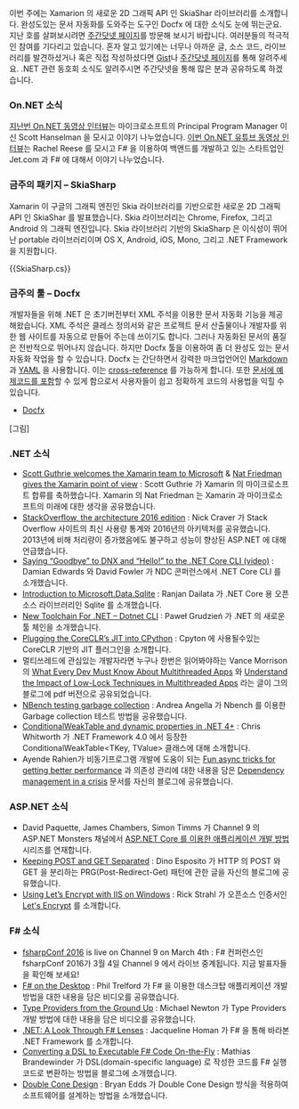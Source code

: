 이번 주에는 Xamarion 의 새로운 2D 그래픽 API 인 SkiaShar 라이브러리를 소개합니다. 완성도있는 문서 자동화를 도와주는 도구인 Docfx 에 대한 소식도 눈에 뛰는군요. 지난 호를 살펴보시려면 [주간닷넷 페이지](https://www.facebook.com/jugan.net/)를 방문해 보시기 바랍니다. 여러분들의 적극적인 참여를 기다리고 있습니다. 혼자 알고 있기에는 너무나 아까운 글, 소스 코드, 라이브러리를 발견하셨거나 혹은 직접 작성하셨다면 [Gist](https://gist.github.com/options/e9fc443b8c882157fe4a)나 [주간닷넷 페이지](https://www.facebook.com/jugan.net/)를 통해 알려주세요. .NET 관련 동호회 소식도 알려주시면 주간닷넷을 통해 많은 분과 공유하도록 하겠습니다.

### On.NET 소식
[지난번 On.NET 동영상 인터뷰](https://www.youtube.com/watch?v=WuqrfuJLbgk)는 마이크로소프트의 Principal Program Manager 이신 Scott Hanselman 을 모시고 이야기 나누었습니다. [이번 On.NET 유튜브 동영상 인터뷰](https://www.youtube.com/watch?v=4DJWQP2Uxps)는 Rachel Reese 를 모시고 F# 을 이용하여 백앤드를 개발하고 있는 스타트업인 Jet.com 과 F# 에 대해서 이야기 나누었습니다.  

### 금주의 패키지 – SkiaSharp
Xamarin 이 구글의 그래픽 엔진인 Skia 라이브러리를 기반으로한 새로운 2D 그래픽 API 인 SkiaShar 를 발표했습니다. Skia 라이브러리는 Chrome, Firefox, 그리고 Android 의 그래픽 엔진입니다. Skia 라이브러리 기반의 SkiaSharp 은 이식성이 뛰어난 portable 라이브러리이며 OS X, Android, iOS, Mono, 그리고 .NET Framework 을 지원합니다.

<section>
{{SkiaSharp.cs}}<script src="https://gist.github.com/bleroy/c11d7cb37885d3ea39c1.js"></script>
</section>


### 금주의 툴 – Docfx
개발자들을 위해 .NET 은 초기버전부터 XML 주석을 이용한 문서 자동화 기능을 제공해왔습니다. XML 주석은 클레스 정의서와 같은 프로젝트 문서 산출물이나 개발자를 위한 웹 사이트를 자동으로 만들어 주는데 쓰이기도 합니다. 그러나 자동화된 문서의 품질은 전반적으로 뛰어나지 않습니다. 하지만 Docfx 툴을 이용하여 좀 더 완성도 있는 문서자동화 작업을 할 수 있습니다. Docfx 는 간단하면서 강력한 마크업언어인 [Markdown](http://dotnet.github.io/docfx/spec/docfx_flavored_markdown.html) 과 [YAML](http://dotnet.github.io/docfx/spec/metadata_format_spec.html#3-work-with-metadata-in-markdown-) 을 사용합니다. 이는 [cross-reference](http://dotnet.github.io/docfx/spec/docfx_flavored_markdown.html#cross-reference) 를 가능하게 합니다. 또한 [문서에 예제코드를 포함](http://dotnet.github.io/docfx/spec/docfx_flavored_markdown.html#code-snippet)할 수 있게 함으로서 사용자들이 쉽고 정확하게 코드의 사용법을 익힐 수 있습니다.

* [Docfx](http://dotnet.github.io/docfx/) 

[그림]

### .NET 소식
* [Scott Guthrie welcomes the Xamarin team to Microsoft](https://weblogs.asp.net/scottgu/welcoming-the-xamarin-team-to-microsoft) & [Nat Friedman gives the Xamarin point of view](https://blog.xamarin.com/a-xamarin-microsoft-future) : Scott Guthrie 가 Xamarin 의 마이크로소프트 합류를 축하했습니다. Xamarin 의 Nat Friedman 는 Xamarin 과 마이크로소프트의 미래에 대한 생각을 공유했습니다.
* [StackOverflow, the architecture 2016 edition](http://nickcraver.com/blog/2016/02/17/stack-overflow-the-architecture-2016-edition/) : Nick Craver 가 Stack Overflow 사이트의 최신 사용량 통계와 2016년의 아키텍처를 공유했습니다. 2013년에 비해 처리량이 증가했음에도 불구하고 성능이 향상된 ASP.NET 에 대해 언급했습니다.
* [Saying “Goodbye” to DNX and “Hello!” to the .NET Core CLI (video)](https://vimeo.com/153212604) : Damian Edwards 와 David Fowler 가 NDC 콘퍼런스에서 .NET Core CLI 를 소개했습니다. 
* [Introduction to Microsoft.Data.Sqlite](http://www.c-sharpcorner.com/UploadFile/ranjancse/net-co-introduction-to-microsoft-data-sqlite/) : Ranjan Dailata 가 .NET Core 용 오픈소스 라이브러리인 Sqlite 를 소개했습니다.
* [New Toolchain For .NET – Dotnet CLI](http://bleedingnedge.com/2016/02/04/new-toolchain-dotnet-cli/) : Paweł Grudzień 가 .NET 의 새로운 툴 체인을 소개했습니다. 
* [Plugging the CoreCLR’s JIT into CPython](https://github.com/Microsoft/Pyjion) : Cpyton 에 사용될수있는 CoreCLR 기반의 JIT 플러그인을 소개합니다.  
* 멀티쓰레드에 관심있는 개발자라면 누구나 한번은 읽어봐야하는 Vance Morrison 의 [What Every Dev Must Know About Multithreaded Apps](http://blogs.msdn.com/b/vancem/archive/2016/02/27/encode-presentation-what-every-dev-must-know-about-multithreaded-apps.aspx) 와 [Understand the Impact of Low-Lock Techniques in Multithreaded Apps](http://blogs.msdn.com/b/vancem/archive/2016/02/27/encore-presentation-understand-the-impact-of-low-lock-techniques-in-multithreaded-apps.aspx) 라는 글이 그의 블로그에 pdf 버전으로 공유되었습니다. 
* [NBench testing garbage collection](http://www.dotnetalgorithms.com/2016/02/nbench-testing-garbage-collection/) : Andrea Angella 가 Nbench 를 이용한 Garbage collection 테스트 방법을 공유했습니다.
* [ConditionalWeakTable and dynamic properties in .NET 4+](https://www.simple-talk.com/blogs/2016/02/26/conditionalweaktable-and-dynamic-properties-in-net-4/) : Chris Whitworth 가 .NET Framework 4.0 에서 등장한 ConditionalWeakTable<TKey, TValue> 클래스에 대해 소개합니다. 
* Ayende Rahien가 비동기프로그램 개발에 도움이 되는 [Fun async tricks for getting better performance](https://ayende.com/blog/173473/fun-async-tricks-for-getting-better-performance) 과 의존성 관리에 대한 내용을 담은 [Dependency management in a crisis](https://ayende.com/blog/173377/dependencies-management-in-a-crisis?Key=1d4d9b27-fc86-451d-bd4f-2da16b5cfad3) 문서를 자신의 블로그에 공유했습니다.

### ASP.NET 소식
* David Paquette, James Chambers, Simon Timms 가 Channel 9 의  ASP.NET Monsters 채널에서 [ASP.NET Core 를 이용한 애플리케이션 개발 방법](https://channel9.msdn.com/Series/aspnetmonsters?sort=recent#tab_sortBy_recent) 시리즈를 연재합니다.
* [Keeping POST and GET Separated](https://www.simple-talk.com/dotnet/asp.net/keeping-post-and-get-separated/) : Dino Esposito 가 HTTP 의 POST 와 GET 을 분리하는 PRG(Post-Redirect-Get) 패턴에 관한 글을 자신의 블로그에 공유했습니다.
* [Using Let’s Encrypt with IIS on Windows](http://weblog.west-wind.com/posts/2016/Feb/22/Using-Lets-Encrypt-with-IIS-on-Windows) : Rick Strahl 가 오픈소스 인증서인 [Let's Encrypt](https://letsencrypt.org/) 를 소개합니다. 

### F# 소식
* [fsharpConf 2016](http://fsharpconf.com/) is live on Channel 9 on March 4th : F# 컨퍼런스인 fsharpConf 2016가 3월 4일 Channel 9 에서 라이브 중계됩니다. 지금 발표자들을 확인해 보세요!
* [F# on the Desktop](https://www.youtube.com/watch?v=T8R-g_E1VFg) : Phil Trelford 가 F# 을 이용한 데스크탑 애플리케이션 개발 방법을 대한 내용을 담은 비디오를 공유했습니다.
* [Type Providers from the Ground Up](https://www.youtube.com/watch?v=pXT0li6zxKQ) : Michael Newton 가 Type Providers 개발 방법에 대한 내용을 담은 비디오를 공유했습니다.
* [.NET: A Look Through F# Lenses](https://www.pluralsight.com/blog/software-development/tutorial-f-sharp?utm_medium=affiliate&utm_source=314743) : Jacqueline Homan 가 F# 을 통해 바라본 .NET Framework 를 소개합니다. 
* [Converting a DSL to Executable F# Code On-the-Fly](http://brandewinder.com/2016/02/20/converting-dsl-to-fsharp-code-part-1/) : Mathias Brandewinder 가 DSL(domain-specific language) 로 작성한 코드를 F# 실행코드로 변환하는 방법을 블로그에 소개했습니다.
* [Double Cone Design](https://medium.com/@bryanedds/double-cone-design-ddc8e5f23432#.yekr1a8zw) : Bryan Edds 가 Double Cone Design 방식을 적용하여 소프트웨어를 설계하는 방법을 소개했습니다.  

